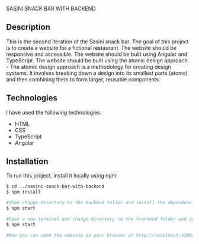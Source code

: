 SASINI SNACK BAR WITH BACKEND

## Description
This is the second iteration of the Sasini snack bar. The goal of this project is to create a website for a fictional restaurant. The website should be responsive and accessible. The website should be built using Angular and TypeScript.
The website should be built using the atomic design approach. - The atomic design approach is a methodology for creating design systems. It involves breaking down a design into its smallest parts (atoms) and then combining them to form larger, reusable components.

## Technologies

I have used the following technologies:
- HTML
- CSS
- TypeScript
- Angular

## Installation
To run this project, install it locally using npm:

```bash
$ cd ../sasini-snack-bar-with-backend
$ npm install

#Then change directory to the backend folder and install the dependencies for the backend
$ npm start

#Open a new terminal and change directory to the frontend folder and install the dependencies for the frontend
$ npm start

#Now you can open the website in your browser at http://localhost:4200/
```


